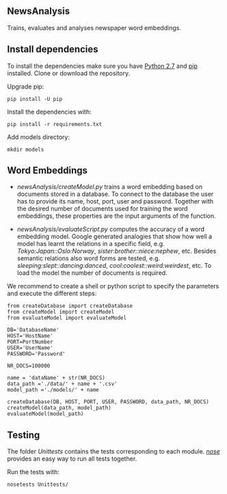## NewsAnalysis

Trains, evaluates and analyses newspaper word embeddings.

## Install dependencies
To install the dependencies make sure you have [Python 2.7](https://www.python.org/download/releases/2.7/) and [pip](https://pip.pypa.io/en/stable/) installed. Clone or download the repository.

Upgrade pip:
```
pip install -U pip
```

Install the dependencies with:
```
pip install -r requirements.txt
```
Add models directory:
```
mkdir models
```

## Word Embeddings

- *newsAnalysis/createModel.py* trains a word embedding based on documents stored in a database. To connect to the database the user has to provide its name, host, port, user and password. Together with the desired number of documents used for training the word embeddings, these properties are the input arguments of the function.

- *newsAnalysis/evaluateScript.py* computes the accuracy of a word embedding model. Google generated analogies that show how well a model has learnt the relations in a specific field, e.g. *Tokyo:Japan::Oslo:Norway*, *sister:brother::niece:nephew*, etc. Besides semantic relations also word forms are tested, e.g. *sleeping:slept::dancing:danced*, *cool:coolest::weird:weirdest*, etc.
To load the model the number of documents is required.

We recommend to create a shell or python script to specify the parameters and execute the different steps:

```
from createDatabase import createDatabase
from createModel import createModel
from evaluateModel import evaluateModel

DB='DatabaseName'
HOST='HostName'
PORT=PortNumber
USER='UserName'
PASSWORD='Password'

NR_DOCS=100000

name = 'dataName' + str(NR_DOCS)
data_path ='./data/' + name + '.csv'
model_path ='./models/' + name

createDatabase(DB, HOST, PORT, USER, PASSWORD, data_path, NR_DOCS)
createModel(data_path, model_path)
evaluateModel(model_path)

```


## Testing
The folder *Unittests* contains the tests corresponding to each module. [*nose*](http://nose.readthedocs.org/) provides an easy way to run all tests together. <br  />

Run the tests with:
```
nosetests Unittests/
```

